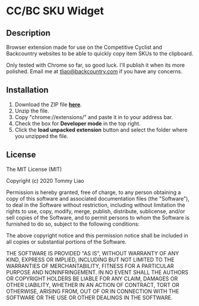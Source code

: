 # CC/BC SKU Widget

## Description

Browser extension made for use on the Competitive Cyclist and Backcountry websites to be able to quickly copy item SKUs to the clipboard.

Only tested with Chrome so far, so good luck. I'll publish it when its more polished. Email me at tliao@backcountry.com if you have any concerns.

## Installation

1. Download the ZIP file **[here](https://github.com/dudemanppl/CCBCSKUWidget/raw/master/dist/CCBCSKUWidget.zip "link to file")**.
2. Unzip the file.
3. Copy "chrome://extensions/" and paste it in to your address bar.
4. Check the box for **Developer mode** in the top right.
5. Click the **load unpacked extension** button and select the folder where you unzipped the file.

## License

The MIT License (MIT)

Copyright (c) 2020 Tommy Liao

Permission is hereby granted, free of charge, to any person obtaining a copy of this software and associated documentation files (the "Software"), to deal in the Software without restriction, including without limitation the rights to use, copy, modify, merge, publish, distribute, sublicense, and/or sell copies of the Software, and to permit persons to whom the Software is furnished to do so, subject to the following conditions:

The above copyright notice and this permission notice shall be included in all copies or substantial portions of the Software.

THE SOFTWARE IS PROVIDED "AS IS", WITHOUT WARRANTY OF ANY KIND, EXPRESS OR IMPLIED, INCLUDING BUT NOT LIMITED TO THE WARRANTIES OF MERCHANTABILITY, FITNESS FOR A PARTICULAR PURPOSE AND NONINFRINGEMENT. IN NO EVENT SHALL THE AUTHORS OR COPYRIGHT HOLDERS BE LIABLE FOR ANY CLAIM, DAMAGES OR OTHER LIABILITY, WHETHER IN AN ACTION OF CONTRACT, TORT OR OTHERWISE, ARISING FROM, OUT OF OR IN CONNECTION WITH THE SOFTWARE OR THE USE OR OTHER DEALINGS IN THE SOFTWARE.
